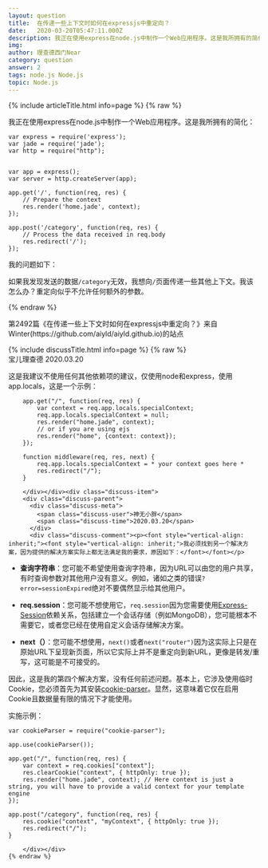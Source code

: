 ```yaml
---
layout: question
title:  在传递一些上下文时如何在expressjs中重定向？
date:   2020-03-20T05:47:11.000Z
description: 我正在使用express在node.js中制作一个Web应用程序。这是我所拥有的简化：var express = require('express')...
img: 
author: 理查德西门Near
category: question
answer: 2
tags: node.js Node.js
topic: Node.js
---
```

<div class="article-root">
  <div class="article">
    {% include articleTitle.html info=page %}
    {% raw %}
    <div class="article-content"><p><font style="vertical-align: inherit;"><font style="vertical-align: inherit;">我正在使用express在node.js中制作一个Web应用程序。</font><font style="vertical-align: inherit;">这是我所拥有的简化：</font></font></p>

<pre><code>var express = require('express');<font></font>
var jade = require('jade');<font></font>
var http = require("http");<font></font>
<font></font>
<font></font>
var app = express();<font></font>
var server = http.createServer(app);<font></font>
<font></font>
app.get('/', function(req, res) {<font></font>
    // Prepare the context<font></font>
    res.render('home.jade', context);<font></font>
});<font></font>
<font></font>
app.post('/category', function(req, res) {<font></font>
    // Process the data received in req.body<font></font>
    res.redirect('/');<font></font>
});<font></font>
</code></pre>

<p><font style="vertical-align: inherit;"><font style="vertical-align: inherit;">我的问题如下：</font></font></p>

<p><font style="vertical-align: inherit;"><font style="vertical-align: inherit;">如果我发现发送的数据</font></font><code>/category</code><font style="vertical-align: inherit;"><font style="vertical-align: inherit;">无效，我想向</font></font><code>/</code><font style="vertical-align: inherit;"><font style="vertical-align: inherit;">页面</font><font style="vertical-align: inherit;">传递一些其他上下文</font><font style="vertical-align: inherit;">。</font><font style="vertical-align: inherit;">我该怎么办？</font><font style="vertical-align: inherit;">重定向似乎不允许任何额外的参数。</font></font></p></div>
    {% endraw %}
  </div>
  <p class="winter_mark">第2492篇《在传递一些上下文时如何在expressjs中重定向？》来自Winter(https://github.com/aiyld/aiyld.github.io)的站点</p>
  <div class="discuss-wrapper">
    {% include discussTitle.html info=page %}
    {% raw %}
    <div class="discuss-item">
        <div class="discuss-parent">
          <div class="discuss-meta">
            <span class="discuss-user">宝儿理查德</span>
            <span class="discuss-time">2020.03.20</span>
          </div>
          <div class="discuss-comment"><p><font style="vertical-align: inherit;"><font style="vertical-align: inherit;">这是我建议不使用任何其他依赖项的建议，仅使用node和express，使用app.locals，这是一个示例：</font></font></p>

<pre><code>    app.get("/", function(req, res) {<font></font>
        var context = req.app.locals.specialContext;<font></font>
        req.app.locals.specialContext = null;<font></font>
        res.render("home.jade", context); <font></font>
        // or if you are using ejs<font></font>
        res.render("home", {context: context}); <font></font>
    });<font></font>
<font></font>
    function middleware(req, res, next) {<font></font>
        req.app.locals.specialContext = * your context goes here *<font></font>
        res.redirect("/");<font></font>
    }<font></font>
</code></pre></div>
        </div></div><div class="discuss-item">
        <div class="discuss-parent">
          <div class="discuss-meta">
            <span class="discuss-user">神无小胖</span>
            <span class="discuss-time">2020.03.20</span>
          </div>
          <div class="discuss-comment"><p><font style="vertical-align: inherit;"><font style="vertical-align: inherit;">我必须找到另一个解决方案，因为提供的解决方案实际上都无法满足我的要求，原因如下：</font></font></p>

<ul>
<li><p><strong><font style="vertical-align: inherit;"><font style="vertical-align: inherit;">查询字符串</font></font></strong><font style="vertical-align: inherit;"><font style="vertical-align: inherit;">：您可能不希望使用查询字符串，因为URL可以由您的用户共享，有时查询参数对其他用户没有意义。</font><font style="vertical-align: inherit;">例如，诸如之类的错误</font></font><code>?error=sessionExpired</code><font style="vertical-align: inherit;"><font style="vertical-align: inherit;">绝对不要偶然显示给其他用户。</font></font></p></li>
<li><p><strong><font style="vertical-align: inherit;"><font style="vertical-align: inherit;">req.session</font></font></strong><font style="vertical-align: inherit;"><font style="vertical-align: inherit;">：您可能不想使用它，</font></font><code>req.session</code><font style="vertical-align: inherit;"><font style="vertical-align: inherit;">因为您需要使用</font></font><a href="https://github.com/expressjs/session" rel="noreferrer"><font style="vertical-align: inherit;"><font style="vertical-align: inherit;">Express-Session</font></font></a><font style="vertical-align: inherit;"><font style="vertical-align: inherit;">依赖关系，包括建立一个会话存储（例如MongoDB），您可能根本不需要它，或者您已经在使用自定义会话存储解决方案。</font></font></p></li>
<li><p><strong><font style="vertical-align: inherit;"><font style="vertical-align: inherit;">next（）</font></font></strong><font style="vertical-align: inherit;"><font style="vertical-align: inherit;">：您可能不想使用，</font></font><code>next()</code><font style="vertical-align: inherit;"><font style="vertical-align: inherit;">或者</font></font><code>next("router")</code><font style="vertical-align: inherit;"><font style="vertical-align: inherit;">因为这实际上只是在原始URL下呈现新页面，所以它实际上并不是重定向到新URL，更像是转发/重写，这可能是不可接受的。</font></font></p></li>
</ul>

<p><font style="vertical-align: inherit;"><font style="vertical-align: inherit;">因此，这是我的第四个解决方案，没有任何前述问题。</font><font style="vertical-align: inherit;">基本上，它涉及使用临时Cookie，您必须首先为其安装</font></font><a href="https://github.com/expressjs/cookie-parser" rel="noreferrer"><font style="vertical-align: inherit;"><font style="vertical-align: inherit;">cookie-parser</font></font></a><font style="vertical-align: inherit;"><font style="vertical-align: inherit;">。</font><font style="vertical-align: inherit;">显然，这意味着它仅在启用Cookie且数据量有限的情况下才能使用。</font></font></p>

<p><font style="vertical-align: inherit;"><font style="vertical-align: inherit;">实施示例：</font></font></p>

<pre><code>var cookieParser = require("cookie-parser");<font></font>
<font></font>
app.use(cookieParser());<font></font>
<font></font>
app.get("/", function(req, res) {<font></font>
    var context = req.cookies["context"];<font></font>
    res.clearCookie("context", { httpOnly: true });<font></font>
    res.render("home.jade", context); // Here context is just a string, you will have to provide a valid context for your template engine<font></font>
});<font></font>
<font></font>
app.post("/category", function(req, res) {<font></font>
    res.cookie("context", "myContext", { httpOnly: true });<font></font>
    res.redirect("/");<font></font>
}<font></font>
</code></pre></div>
        </div></div>
    {% endraw %}
  </div>
<div>
